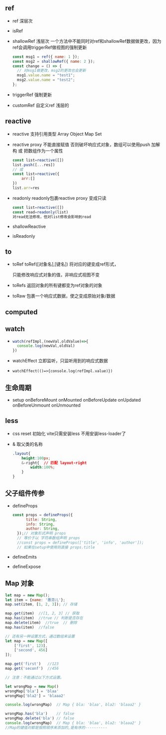 ## ref

- ref  深层次

- isRef

- shallowRef  浅层次  一个方法中不能同时对ref和shallowRef数据做更改，因为ref会调用triggerRef做视图的强制更新

  ```js
  const msg1 = ref({ name: 1 });
  const msg2 = shallowRef({ name: 2 });
  const change = () => {
    // 对msg1做更改，msg2的更改也会更新
    msg1.value.name = "test1";
    msg2.value.name = "test2";
  };
  ```

- triggerRef  强制更新

- customRef  自定义ref 浅层的

## reactive

- reactive 支持引用类型 Array Object Map Set

- reactive proxy 不能直接赋值 否则破坏响应式对象，数组可以使用push 加解构  或  把数组作为一个属性

  ```js
  const list=reactive([])
  list.push([...res])
  // 或
  const list=reactive({
      arr:[]
  })
  list.arr=res
  ```

- readonly readonly包裹reactive proxy 变成只读

  ```js
  const list=reactive([])
  const read=readonly(list)
  对read无法修改，但对list修改会影响到read
  ```

- shallowReactive 
- isReadonly

## to

- toRef toRef([对象名],[键名])  将对应的键变成ref形式，

  只能修改响应式对象的值，非响应式视图不变

- toRefs 返回对象的所有键都变为ref对象的对象

- toRaw 包裹一个响应式数据，使之变成原始对象/数据

## computed

## watch

- ```js
  watch(refImpl,(newVal,oldValue)=>{
  	console.log(newVal,oldVal)
  })
  ```

- watchEffect 立即监听，只监听用到的响应式数据
- `watchEffect(()=>{console.log(refImpl.value)})`

## 生命周期

- setup onBeforeMount onMounted onBeforeUpdate onUpdated onBeforeUnmount onUnmounted

## less

- css reset 初始化  vite只需安装less 不用安装less-loader了

- &  取父类的名称

  ```css
  .layout{
      height:100px;
      &-right{  // 匹配 layout-right
          width:100%;
      }
  }
  ```

## 父子组件传参

- defineProps  

  ```js
  const props = defineProps({
  		title: String,
  		info: String,
  		author: String,
  	});// 对象形式声明 props
  	// 等价于以 字符串数组声明 props
  	//const props = defineProps(['title', 'info', 'author']);
  	// 如果在setup中使用则直接 props.title
  ```

  

- defineEmits

- defineExpose

## Map 对象

```js
let map = new Map();
let item = {name: '惠芬儿'};
map.set(item, [1, 2, 3]); // 存储

map.get(item)  //[1, 2, 3] // 获取
map.has(item)  //true // 判断是否存在
map.delete(item)  //true  // 删除
map.has(item)  //false

// 还有另一种设置方式，通过数组来设置
let map = new Map([
    ['first', 123],
    ['second', 456]
]);

map.get('first')   //123
map.get('seconf')  //456

// 注意：不能通过以下方式设置。

let wrongMap = new Map()
wrongMap['bla'] = 'blaa'
wrongMap['bla2'] = 'blaaa2'

console.log(wrongMap)  // Map { bla: 'blaa', bla2: 'blaaa2' }

wrongMap.has('bla')    // false
wrongMap.delete('bla') // false
console.log(wrongMap)  // Map { bla: 'blaa', bla2: 'blaaa2' }
//Map的键值对都是按照顺序来添加的,是有序的----------
```

